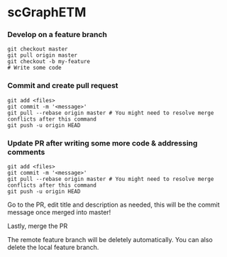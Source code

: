 # scGraphETM

### Develop on a feature branch

```
git checkout master
git pull origin master
git checkout -b my-feature
# Write some code
```

### Commit and create pull request

```
git add <files>
git commit -m '<message>'
git pull --rebase origin master # You might need to resolve merge conflicts after this command
git push -u origin HEAD
```

### Update PR after writing some more code & addressing comments

```
git add <files>
git commit -m '<message>'
git pull --rebase origin master # You might need to resolve merge conflicts after this command
git push -u origin HEAD
```

Go to the PR, edit title and description as needed, this will be the commit message once merged into master!

Lastly, merge the PR

The remote feature branch will be deletely automatically. You can also delete the local feature branch.
